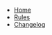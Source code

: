 
- [Home](_homepage.md)
- [Rules](rules.md "Rules - euchre-cli")
- [Changelog](changelog.md "Changelog - euchre-cli")

